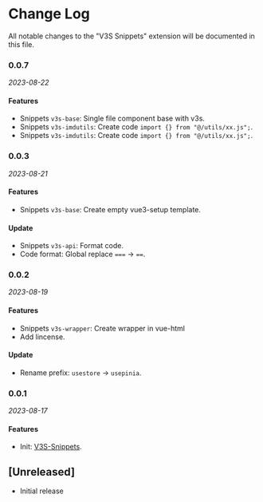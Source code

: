 # Change Log

All notable changes to the "V3S Snippets" extension will be documented in this file.

### 0.0.7

_2023-08-22_

#### Features

- Snippets `v3s-base`: Single file component base with v3s.
- Snippets `v3s-imdutils`: Create code `import {} from "@/utils/xx.js";`.
- Snippets `v3s-imdutils`: Create code `import {} from "@/utils/xx.js";`.

### 0.0.3

_2023-08-21_

#### Features

- Snippets `v3s-base`: Create empty vue3-setup template.

#### Update

- Snippets `v3s-api`: Format code.
- Code format: Global replace `===` -> `==`.

### 0.0.2

_2023-08-19_

#### Features

- Snippets `v3s-wrapper`: Create wrapper in vue-html
- Add lincense.

#### Update

- Rename prefix: `usestore` -> `usepinia`.

### 0.0.1

_2023-08-17_

#### Features

- Init: [V3S-Snippets](https://github.com/wangyupo/V3S-Snippets).

## [Unreleased]

- Initial release

